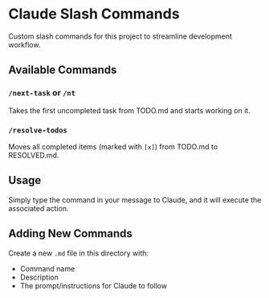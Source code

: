 # Claude Slash Commands

Custom slash commands for this project to streamline development workflow.

## Available Commands

### `/next-task` or `/nt`
Takes the first uncompleted task from TODO.md and starts working on it.

### `/resolve-todos` 
Moves all completed items (marked with `[x]`) from TODO.md to RESOLVED.md.

## Usage

Simply type the command in your message to Claude, and it will execute the associated action.

## Adding New Commands

Create a new `.md` file in this directory with:
- Command name
- Description
- The prompt/instructions for Claude to follow